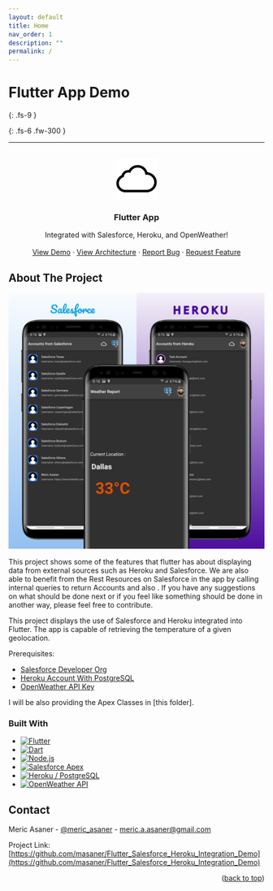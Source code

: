 ```yaml
---
layout: default
title: Home
nav_order: 1
description: ""
permalink: /
---
```

<a name="readme-top"></a>

# Flutter App Demo
{: .fs-9 }

{: .fs-6 .fw-300 }

<!-- [Get started now](#getting-started){: .btn .btn-primary .fs-5 .mb-4 .mb-md-0 .mr-2 } [View it on GitHub](https://github.com/just-the-docs/just-the-docs){: .btn .fs-5 .mb-4 .mb-md-0 } -->

---

<!-- **New: version `0.4.0.rc1` has just been released! See [the changelog](https://github.com/just-the-docs/just-the-docs/blob/main/CHANGELOG.md) for a detailed breakdown!** -->

<!-- Improved compatibility of back to top link: See: https://github.com/othneildrew/Best-README-Template/pull/73 -->


<!-- PROJECT LOGO -->
<br />
<div align="center">
  <a href="https://github.com/othneildrew/Best-README-Template">
    <img src="docs-assets/cloud.png" alt="Logo" width="80" height="80">
  </a>

  <h3 align="center">Flutter App</h3>

  <p align="center">
    Integrated with Salesforce, Heroku, and OpenWeather!
    <br />
    <br />
    <a href="docs-assets/appgif.gif">View Demo</a>
    ·
    <a href="docs/architecture.md">View Architecture</a>
    ·
    <a href="https://github.com/masaner/Flutter_Salesforce_Heroku_Integration_Demo/issues">Report Bug</a>
    ·
    <a href="https://github.com/masaner/Flutter_Salesforce_Heroku_Integration_Demo/issues">Request Feature</a>
  </p>
</div>


<!-- ABOUT THE PROJECT -->
## About The Project

![Flutter Integration Demo](docs-assets/App.png "Flutter App Screenshot")

This project shows some of the features that flutter has about displaying data from external sources such as Heroku and Salesforce. We are also able to benefit from the Rest Resources on Salesforce in the app by calling internal queries to return Accounts and also . If you have any suggestions on what should be done next or if you feel like something should be done in another way, please feel free to contribute.

This project displays the use of Salesforce and Heroku integrated into Flutter. The app is capable of retrieving the temperature of a given geolocation. 

Prerequisites:
* [Salesforce Developer Org](https://developer.salesforce.com/signup)
* [Heroku Account With PostgreSQL](https://signup.heroku.com/login)
* [OpenWeather API Key](https://home.openweathermap.org/users/sign_up)

I will be also providing the Apex Classes in [this folder].


### Built With

* [![Flutter][Flutter]][Flutter-URL]
* [![Dart][Dart]][Dart-URL]
* [![Node.js][NodeJS]][NodeJS-URL]
* [![Salesforce Apex][Salesforce]][Salesforce-URL]
* [![Heroku / PostgreSQL][Heroku]][Heroku-URL]
* [![OpenWeather API][OpenWeather]][OpenWeather-URL]


<!-- CONTACT -->
## Contact

Meric Asaner - [@meric_asaner](https://twitter.com/meric_asaner) - meric.a.asaner@gmail.com

Project Link: [https://github.com/masaner/Flutter_Salesforce_Heroku_Integration_Demo](https://github.com/masaner/Flutter_Salesforce_Heroku_Integration_Demo)

<p align="right">(<a href="#readme-top">back to top</a>)</p>

<!-- MARKDOWN LINKS & IMAGES -->
<!-- https://www.markdownguide.org/basic-syntax/#reference-style-links -->
[linkedin-shield]: https://img.shields.io/badge/-LinkedIn-black.svg?style=for-the-badge&logo=linkedin&colorB=555
[linkedin-url]: https://linkedin.com/in/meric-asaner
[product-screenshot]: docs-assets/App.png

[Flutter]: https://img.shields.io/badge/Flutter-35495E?style=for-the-badge&logo=flutter
[Flutter-URL]: https://flutter.dev/

[Dart]: https://img.shields.io/badge/Dart-35495E?style=for-the-badge&logo=dart&logoColor=2da1ff
[Dart-URL]: https://dart.dev/

[Heroku]: https://img.shields.io/badge/Heroku-634988?style=for-the-badge&logo=heroku&logoColor=white
[Heroku-URL]: https://id.heroku.com/signup/login

[Salesforce]: https://img.shields.io/badge/Salesforce-35495E?style=for-the-badge&logo=salesforce&logoColor=2da1ff
[Salesforce-URL]: https://developer.salesforce.com/signup

[NodeJS]:https://img.shields.io/badge/Node.js-517942?style=for-the-badge&logo=nodedotjs&logoColor=white
[NodeJS-URL]: https://nodejs.org/en/

[OpenWeather]: https://img.shields.io/badge/OpenWeather-orange
[OpenWeather-URL]: https://openweathermap.org/api